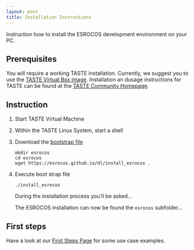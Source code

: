 ```yaml
---
layout: post
title: Installation Instructions
---
```


Instruction how to install the ESROCOS development environment on your PC.

## Prerequisites
You will require a working TASTE installation. Currently, we suggest you to use the [TASTE Virtual Box image](http://download.tuxfamily.org/taste/TASTE-VM-9.0-32bit.ova). Installation an dusage instructions for TASTE can be found at the [TASTE Community Homepage](http://taste.tuxfamily.org/).

## Instruction
1. Start TASTE Virtual Machine
2. Within the TASTE Linux System, start a shell
3. Download the [bootstrap file](/dl/install_esrocos)
   ```
   mkdir esrocos
   cd esrocos
   wget https://esrocos.github.io/dl/install_esrocos .
   ```
4. Execute boot strap file
   ```
   ./install_esrocos
   ```
   During the installation process you'll be asked...

   The ESROCOS installation can now be found the `esrocos` subfolder...

## First steps
Have a look at our [First Steps Page](/First-Steps) for some use case examples.

